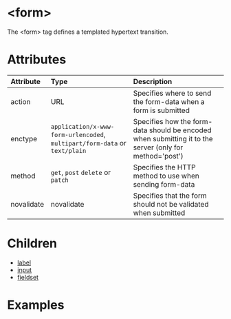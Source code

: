 # &lt;form&gt;

The &lt;form&gt; tag defines a templated hypertext transition.

# Attributes

| Attribute        | Type           | Description  |
| :--------------- |:---------------| :------------|
| action | URL | Specifies where to send the form-data when a form is submitted |
| enctype | ```application/x-www-form-urlencoded```, ```multipart/form-data``` or ```text/plain``` | Specifies how the form-data should be encoded when submitting it to the server (only for method='post') |
| method | ```get```, ```post``` ```delete``` or ```patch``` | Specifies the HTTP method to use when sending form-data |
| novalidate | novalidate | Specifies that the form should not be validated when submitted |

# Children

  * [label](label.md)
  * [input](input.md)
  * [fieldset](fieldset.md)

# Examples

